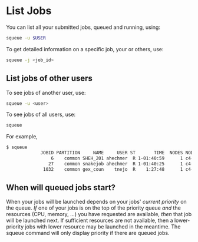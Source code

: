 # List Jobs

You can list all your submitted jobs, queued and running, using:
```sh
squeue -u $USER
```


To get detailed information on a specific job, your or others, use:
```sh
squeue -j <job_id>
```


## List jobs of other users

To see jobs of another user, use:
```sh
squeue -u <user>
```

To see jobs of all users, use:
```sh
squeue
```

For example,

```sh
$ squeue
             JOBID PARTITION     NAME     USER ST       TIME  NODES NODELIST(REASON) 
                 6    common SHEH_201 ahechmer  R 1-01:40:59      1 c4-n10 
                27    common snakejob ahechmer  R 1-01:40:25      1 c4-n10 
              1032    common gex_coun    tnejo  R    1:27:48      1 c4-n1 

```



## When will queued jobs start?

When your jobs will be launched depends on your jobs' _current priority_ on the queue.  _If_ one of your jobs is on the top of the priority queue _and_ the resources (CPU, memory, ...) you have requested are available, _then_ that job will be launched next.  If sufficient resources are not available, then a lower-priority jobs with lower resource may be launched in the meantime. The squeue command will only display priority if there are queued jobs.

<!--The priority scores of all jobs can be seen in column `PRIORITY` in the `squeue` output (\*). The "priority scores" are constantly recalculated as a function of all users' jobs currently queued and running on the cluster.  They are a function of:

 * your group's _current priority_
 * your personal _current priority_ relative to other users in your group

There is no memory, that is, what you, your group, or others have run in the past does not matter.

(\*) The priorities of already running jobs (those with an `r` in column `state`) are irrelevant.
-->


